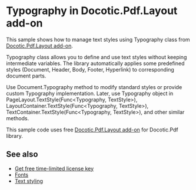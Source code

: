 # Typography in Docotic.Pdf.Layout add-on
This sample shows how to manage text styles using Typography class from [Docotic.Pdf.Layout add-on](https://www.nuget.org/packages/BitMiracle.Docotic.Pdf.Layout/).

Typography class allows you to define and use text styles without keeping intermediate variables.
The library automatically applies some predefined styles (Document, Header, Body, Footer, Hyperlink) to corresponding document parts.

Use Document.Typography method to modify standard styles or provide custom Typography implementation.
Later, use Typography object in PageLayout.TextStyle(Func<Typography, TextStyle>),
LayoutContainer.TextStyle(Func<Typography, TextStyle>), TextContainer.TextStyle(Func<Typography, TextStyle>),
and other similar methods.

This sample code uses free [Docotic.Pdf.Layout add-on](https://www.nuget.org/packages/BitMiracle.Docotic.Pdf.Layout/) for Docotic.Pdf library.

## See also
* [Get free time-limited license key](https://bitmiracle.com/pdf-library/download-pdf-library.aspx)
* [Fonts](/Samples/Layout/Fonts)
* [Text styling](/Samples/Layout/TextStyling)